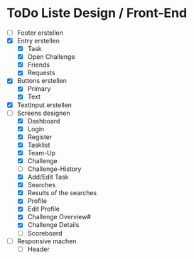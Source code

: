 # ToDo Liste Design / Front-End

- [ ] Footer erstellen
- [x] Entry erstellen
  - [x] Task
  - [x] Open Challenge
  - [x] Friends
  - [x] Requests
- [x] Buttons erstellen
  - [x] Primary
  - [x] Text
- [x] TextInput erstellen
- [ ] Screens designen
  - [x] Dashboard
  - [x] Login
  - [x] Register
  - [x] Tasklist
  - [x] Team-Up
  - [x] Challenge
  - [ ] Challenge-History
  - [x] Add/Edit Task
  - [x] Searches
  - [x] Results of the searches
  - [x] Profile
  - [x] Edit Profile
  - [x] Challenge Overview#
  - [x] Challenge Details
  - [ ] Scoreboard
- [ ] Responsive machen
  - [ ] Header
